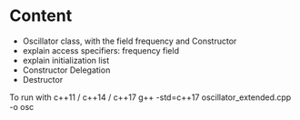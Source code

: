 <H1>Content</H1>

* Oscillator class, with the field frequency and Constructor
* explain access specifiers: frequency field
* explain initialization list
* Constructor Delegation
* Destructor


To run with c++11 / c++14 / c++17
g++ -std=c++17  oscillator_extended.cpp -o osc
